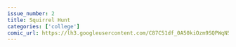 ```yaml
---
issue_number: 2
title: Squirrel Hunt
categories: ['college']
comic_url: https://lh3.googleusercontent.com/C87C51df_0A50kiOzm9SQPWqN5mZCQUAJQI3ECp5zwl9o8vYVruypbRSIzF4oodMdUPwwhT4SpLxK1RQQ9ZFmgXmxD7Y7T4vu3RcWLRZzLz_1ZmTxGDbgHPzS5OQro_NDuGoVr-UzA=w1200
---
```

